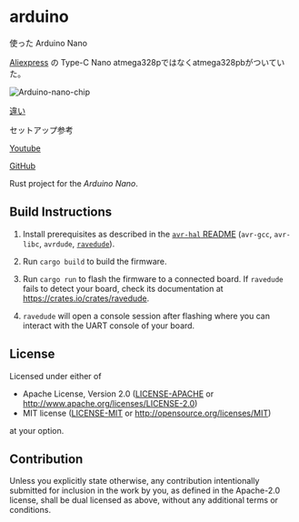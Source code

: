 arduino
=======

使った Arduino Nano

[Aliexpress](https://ja.aliexpress.com/item/4000587268145.html?spm=a2g0o.order_list.order_list_main.270.5375585aDJxWBG&gatewayAdapt=glo2jpn) の Type-C Nano
atmega328pではなくatmega328pbがついていた。

![Arduino-nano-chip](https://user-images.githubusercontent.com/138425329/259375550-dea075be-47e1-45c2-b5b8-4c370adcd226.jpg)

[違い](https://avr.jp/user/AN/PDF/AT15007.pdf)

セットアップ参考

[Youtube](youtube.com/watch?v=ZPSqhb4KKNc)

[GitHub](https://github.com/Rahix/avr-hal/tree/main/examples)


Rust project for the _Arduino Nano_.

## Build Instructions
1. Install prerequisites as described in the [`avr-hal` README] (`avr-gcc`, `avr-libc`, `avrdude`, [`ravedude`]).

2. Run `cargo build` to build the firmware.

3. Run `cargo run` to flash the firmware to a connected board.  If `ravedude`
   fails to detect your board, check its documentation at
   <https://crates.io/crates/ravedude>.

4. `ravedude` will open a console session after flashing where you can interact
   with the UART console of your board.

[`avr-hal` README]: https://github.com/Rahix/avr-hal#readme
[`ravedude`]: https://crates.io/crates/ravedude

## License
Licensed under either of

 - Apache License, Version 2.0
   ([LICENSE-APACHE](LICENSE-APACHE) or <http://www.apache.org/licenses/LICENSE-2.0>)
 - MIT license
   ([LICENSE-MIT](LICENSE-MIT) or <http://opensource.org/licenses/MIT>)

at your option.

## Contribution
Unless you explicitly state otherwise, any contribution intentionally submitted
for inclusion in the work by you, as defined in the Apache-2.0 license, shall
be dual licensed as above, without any additional terms or conditions.
